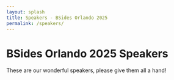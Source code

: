 ```yaml
---
layout: splash
title: Speakers - BSides Orlando 2025
permalink: /speakers/
---
```


# BSides Orlando 2025 Speakers

These are our wonderful speakers, please give them all a hand!

<script type="text/javascript" src="https://sessionize.com/api/v2/orfms5ds/view/SpeakerWall"></script>
